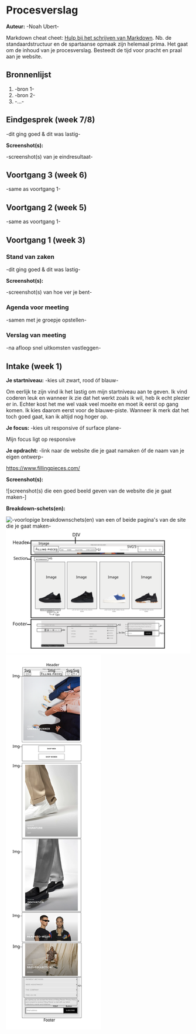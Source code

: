 # Procesverslag
**Auteur:** -Noah Ubert-

Markdown cheat cheet: [Hulp bij het schrijven van Markdown](https://github.com/adam-p/markdown-here/wiki/Markdown-Cheatsheet). Nb. de standaardstructuur en de spartaanse opmaak zijn helemaal prima. Het gaat om de inhoud van je procesverslag. Besteedt de tijd voor pracht en praal aan je website.



## Bronnenlijst
1. -bron 1-
2. -bron 2-
3. -...-



## Eindgesprek (week 7/8)

-dit ging goed & dit was lastig-

**Screenshot(s):**

-screenshot(s) van je eindresultaat-



## Voortgang 3 (week 6)

-same as voortgang 1-



## Voortgang 2 (week 5)

-same as voortgang 1-



## Voortgang 1 (week 3)

### Stand van zaken

-dit ging goed & dit was lastig-

**Screenshot(s):**

-screenshot(s) van hoe ver je bent-

### Agenda voor meeting

-samen met je groepje opstellen-

### Verslag van meeting

-na afloop snel uitkomsten vastleggen-



## Intake (week 1)

**Je startniveau:** -kies uit zwart, rood óf blauw-

Om eerlijk te zijn vind ik het lastig om mijn startniveau aan te geven. Ik vind coderen leuk en wanneer ik zie dat het werkt zoals ik wil, heb ik echt plezier er in. Echter kost het me wel vaak veel moeite en moet ik eerst op gang komen. Ik kies daarom eerst voor de blauwe-piste. Wanneer ik merk dat het toch goed gaat, kan ik altijd nog hoger op.

**Je focus:** -kies uit responsive óf surface plane-

Mijn focus ligt op responsive 

**Je opdracht:** -link naar de website die je gaat namaken óf de naam van je eigen ontwerp-

https://www.fillingpieces.com/

**Screenshot(s):**

![screenshot(s) die een goed beeld geven van de website die je gaat maken-]

**Breakdown-schets(en):**

![-voorlopige breakdownschets(en) van een of beide pagina's van de site die je gaat maken-](images/Breakdownschetsen.svg)
![-voorlopige breakdownschets(en) van een of beide pagina's van de site die je gaat maken-](images/Breakdownschetsen1.svg)
![-voorlopige breakdownschets(en) van een of beide pagina's van de site die je gaat maken-](images/Naamloos-7.svg)


